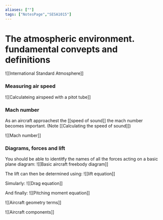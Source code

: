 ```yaml
---
aliases: [""]
tags: ["NotesPage","SESA1015"]
---
```


# The atmospheric environment. fundamental convepts and definitions

![[International Standard Atmosphere]]

### Measuring air speed
![[Calculateing airspeed with a pitot tube]]

### Mach number
As an aircraft approachest the [[speed of sound]] the mach number becomes important. (Note [[Calculating the speed of sound]])

![[Mach number]]

### Diagrams, forces and lift

You should be able to identitfy the names of all the forces acting on a basic plane diagram:
![[Basic aircraft freebody diagram]]

The lift can then be determined using:
![[lift equation]]

Simularly:
![[Drag equation]]

And finally:
![[Pitching moment equation]]

![[Aircraft geometry terms]]

![[Aircraft components]]